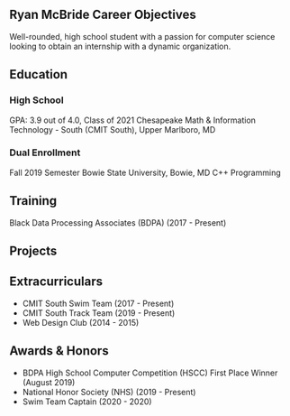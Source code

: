 ## Ryan McBride Career Objectives 

Well-rounded, high school student with a passion for computer science looking to obtain an internship with a dynamic organization. 

## Education
### High School
GPA: 3.9 out of 4.0, Class of 2021
Chesapeake Math & Information Technology - South (CMIT South), Upper Marlboro, MD

### Dual Enrollment
Fall 2019 Semester
Bowie State University, Bowie, MD
C++ Programming 

## Training
Black Data Processing Associates (BDPA) (2017 - Present)

## Projects

## Extracurriculars
- CMIT South Swim Team    (2017 - Present)
- CMIT South Track Team   (2019 - Present)
- Web Design Club         (2014 - 2015)

## Awards & Honors
- BDPA High School Computer Competition (HSCC) First Place Winner   (August 2019)
- National Honor Society (NHS)                                      (2019 - Present)
- Swim Team Captain                                                 (2020 - 2020)
